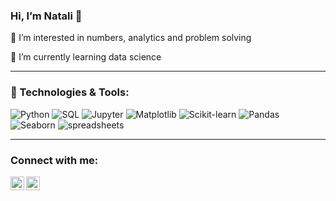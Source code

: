### Hi, I’m Natali 👋 

👀 I’m interested in numbers, analytics and problem solving

🌱 I’m currently learning data science

___________________________________________________________________

### 🔧 Technologies & Tools:
![Python](https://img.shields.io/badge/-Python-blue)
![SQL](https://img.shields.io/badge/-SQL-blue)
![Jupyter](https://img.shields.io/badge/-Jupyter-blue)
![Matplotlib](https://img.shields.io/badge/-Matplotlib-blue)
![Scikit-learn](https://img.shields.io/badge/-Scikit--learn-blue)
![Pandas](https://img.shields.io/badge/-Pandas-blue)
![Seaborn](https://img.shields.io/badge/-Seaborn-blue)
![spreadsheets](https://img.shields.io/badge/-spreadsheets-blue)



___________________________________________________________________



### Connect with me:

<a href="https://www.linkedin.com/in/natali-neverova/">
  <img align="left" alt="LinkedIN" width="22px" src="https://raw.githubusercontent.com/peterthehan/peterthehan/master/assets/linkedin.svg" />
</a>
<a href="https://www.instagram.com/neverova.natali/">
  <img align="left" alt="instagram" width="22px" src="https://image.flaticon.com/icons/svg/2111/2111463.svg" />
</a>


<!---
natalineverova/natalineverova is a ✨ special ✨ repository because its `README.md` (this file) appears on your GitHub profile.
You can click the Preview link to take a look at your changes.
--->
